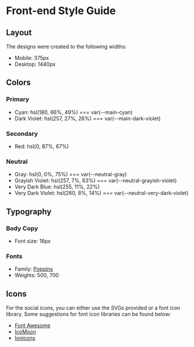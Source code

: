 # Front-end Style Guide

## Layout

The designs were created to the following widths:

- Mobile: 375px
- Desktop: 1440px

## Colors

### Primary

- Cyan: hsl(180, 66%, 49%) === var(--main-cyan)
- Dark Violet: hsl(257, 27%, 26%) === var(--main-dark-violet)

### Secondary

- Red: hsl(0, 87%, 67%)

### Neutral

- Gray: hsl(0, 0%, 75%) === var(--neutral-gray)
- Grayish Violet: hsl(257, 7%, 63%) === var(--neutral-grayish-violet)
- Very Dark Blue: hsl(255, 11%, 22%)
- Very Dark Violet: hsl(260, 8%, 14%) === var(--neutral-very-dark-violet)

## Typography

### Body Copy

- Font size: 18px

### Fonts

- Family: [Poppins](https://fonts.google.com/specimen/Poppins)
- Weights: 500, 700

## Icons

For the social icons, you can either use the SVGs provided or a font icon library. Some suggestions for font icon libraries can be found below:

- [Font Awesome](https://fontawesome.com)
- [IcoMoon](https://icomoon.io)
- [Ionicons](https://ionicons.com)
